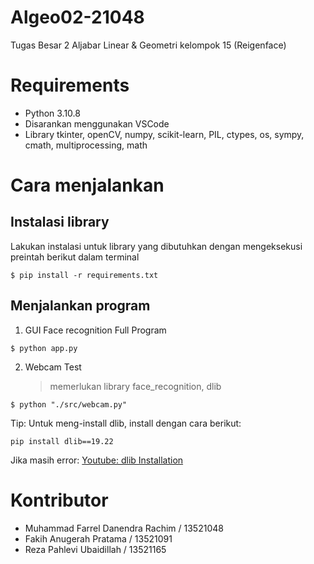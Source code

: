 # Algeo02-21048
Tugas Besar 2 Aljabar Linear &amp; Geometri kelompok 15 (Reigenface)

# Requirements
- Python 3.10.8
- Disarankan menggunakan VSCode
- Library tkinter, openCV, numpy, scikit-learn, PIL, ctypes, os, sympy, cmath, multiprocessing, math <br />


# Cara menjalankan
## Instalasi library
Lakukan instalasi untuk library yang dibutuhkan dengan mengeksekusi preintah berikut dalam terminal
```
$ pip install -r requirements.txt
```

## Menjalankan program
1. GUI Face recognition Full Program <br />
```
$ python app.py
``` 
2. Webcam Test<br />
   > memerlukan library face_recognition, dlib
```
$ python "./src/webcam.py"
```
Tip: Untuk meng-install dlib, install dengan cara berikut: <br />
```
pip install dlib==19.22
```
Jika masih error: [Youtube: dlib Installation](https://www.youtube.com/watch?v=tl2eEBFEHqM) <br />



# Kontributor
- Muhammad Farrel Danendra Rachim / 13521048
- Fakih Anugerah Pratama / 13521091
- Reza Pahlevi Ubaidillah / 13521165

